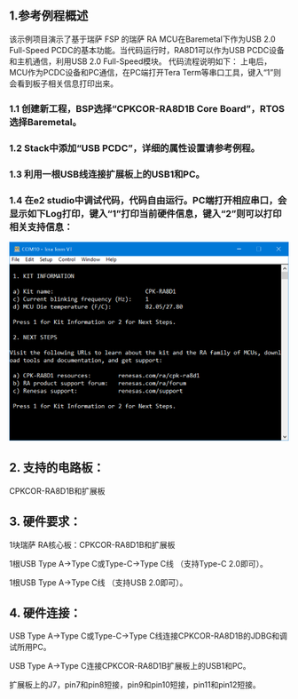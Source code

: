 ## 1.参考例程概述
该示例项目演示了基于瑞萨 FSP 的瑞萨 RA MCU在Baremetal下作为USB 2.0 Full-Speed PCDC的基本功能。当代码运行时，RA8D1可以作为USB PCDC设备和主机通信，利用USB 2.0 Full-Speed模块。
代码流程说明如下：
上电后，MCU作为PCDC设备和PC通信，在PC端打开Tera Term等串口工具，键入“1”则会看到板子相关信息打印出来。

### 1.1 创建新工程，BSP选择“CPKCOR-RA8D1B Core Board”，RTOS选择Baremetal。
### 1.2 Stack中添加“USB PCDC”，详细的属性设置请参考例程。
### 1.3 利用一根USB线连接扩展板上的USB1和PC。
### 1.4 在e2 studio中调试代码，代码自由运行。PC端打开相应串口，会显示如下Log打印，键入“1”打印当前硬件信息，键入“2”则可以打印相关支持信息：
![alt text](images/Picture1-1.png)

## 2. 支持的电路板：
CPKCOR-RA8D1B和扩展板

## 3. 硬件要求：
1块瑞萨 RA核心板：CPKCOR-RA8D1B和扩展板

1根USB Type A->Type C或Type-C->Type C线 （支持Type-C 2.0即可）。

1根USB Type A->Type C线 （支持USB 2.0即可）。


## 4. 硬件连接：

USB Type A->Type C或Type-C->Type C线连接CPKCOR-RA8D1B的JDBG和调试所用PC。

USB Type A->Type C连接CPKCOR-RA8D1B扩展板上的USB1和PC。

扩展板上的J7，pin7和pin8短接，pin9和pin10短接，pin11和pin12短接。